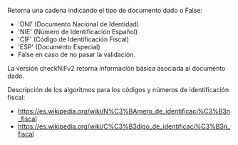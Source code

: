 Retorna una cadena indicando el tipo de documento dado o False:
  - 'DNI' (Documento Nacional de Identidad)
  - 'NIE' (Número de Identificación Español)
  - 'CIF' (Código de Identificación Fiscal)
  - 'ESP' (Documento Especial)
  - False en caso de no pasar la validación.

La versión checkNIFv2 retorna información básica asociada al documento dado.

Descripción de los algoritmos para los códigos y números de identificación fiscal:
*    https://es.wikipedia.org/wiki/N%C3%BAmero_de_identificaci%C3%B3n_fiscal
*    https://es.wikipedia.org/wiki/C%C3%B3digo_de_identificaci%C3%B3n_fiscal
